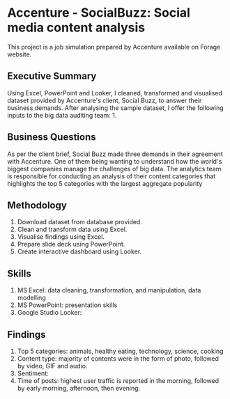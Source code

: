 # Accenture - SocialBuzz: Social media content analysis
This project is a job simulation prepared by Accenture available on Forage website.

## Executive Summary
Using Excel, PowerPoint and Looker, I cleaned, transformed and visualised dataset provided by Accenture's client, Social Buzz, to answer their business demands. After analysing the sample dataset, I offer the following inputs to the big data auditing team:
1. 

## Business Questions
As per the client brief, Social Buzz made three demands in their agreement with Accenture. One of them being wanting to understand how the world's biggest companies manage the challenges of big data.
The analytics team is responsible for conducting an analysis of their content categories that highlights the top 5 categories with the largest aggregate popularity

## Methodology
1. Download dataset from database provided.
2. Clean and transform data using Excel.
3. Visualise findings using Excel.
4. Prepare slide deck using PowerPoint.
5. Create interactive dashboard using Looker.

## Skills
1. MS Excel: data cleaning, transformation, and manipulation, data modelling
2. MS PowerPoint: presentation skills
3. Google Studio Looker: 

## Findings
1. Top 5 categories: animals, healthy eating, technology, science, cooking
2. Content type: majority of contents were in the form of photo, followed by video, GIF and audio.
3. Sentiment:
4. Time of posts: highest user traffic is reported in the morning, followed by early morning, afternoon, then evening.
